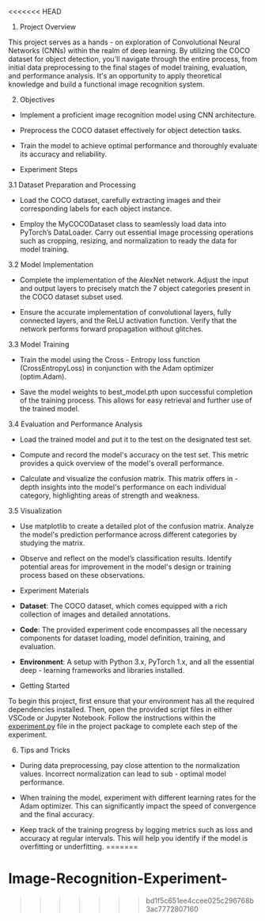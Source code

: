 <<<<<<< HEAD
1. Project Overview​

This project serves as a hands - on exploration of Convolutional Neural Networks (CNNs) within the realm of deep learning. By utilizing the COCO dataset for object detection, you'll navigate through the entire process, from initial data preprocessing to the final stages of model training, evaluation, and performance analysis. It's an opportunity to apply theoretical knowledge and build a functional image recognition system.

2. Objectives​

- Implement a proficient image recognition model using CNN architecture.

- Preprocess the COCO dataset effectively for object detection tasks.

- Train the model to achieve optimal performance and thoroughly evaluate its accuracy and reliability.
- Experiment Steps​

3.1 Dataset Preparation and Processing

- Load the COCO dataset, carefully extracting images and their corresponding labels for each object instance.

- Employ the MyCOCODataset class to seamlessly load data into PyTorch’s DataLoader. Carry out essential image processing operations such as cropping, resizing, and normalization to ready the data for model training.

3.2 Model Implementation

- Complete the implementation of the AlexNet network. Adjust the input and output layers to precisely match the 7 object categories present in the COCO dataset subset used.

- Ensure the accurate implementation of convolutional layers, fully connected layers, and the ReLU activation function. Verify that the network performs forward propagation without glitches.

3.3 Model Training

- Train the model using the Cross - Entropy loss function (CrossEntropyLoss) in conjunction with the Adam optimizer (optim.Adam).

- Save the model weights to best_model.pth upon successful completion of the training process. This allows for easy retrieval and further use of the trained model.

3.4 Evaluation and Performance Analysis

- Load the trained model and put it to the test on the designated test set.

- Compute and record the model's accuracy on the test set. This metric provides a quick overview of the model's overall performance.

- Calculate and visualize the confusion matrix. This matrix offers in - depth insights into the model's performance on each individual category, highlighting areas of strength and weakness.

3.5 Visualization

- Use matplotlib to create a detailed plot of the confusion matrix. Analyze the model's prediction performance across different categories by studying the matrix.

- Observe and reflect on the model’s classification results. Identify potential areas for improvement in the model's design or training process based on these observations.
- Experiment Materials​

- **Dataset**: The COCO dataset, which comes equipped with a rich collection of images and detailed annotations.

- **Code**: The provided experiment code encompasses all the necessary components for dataset loading, model definition, training, and evaluation.

- **Environment**: A setup with Python 3.x, PyTorch 1.x, and all the essential deep - learning frameworks and libraries installed.
- Getting Started​

To begin this project, first ensure that your environment has all the required dependencies installed. Then, open the provided script files in either VSCode or Jupyter Notebook. Follow the instructions within the [experiment.py](http://experiment.py/) file in the project package to complete each step of the experiment.

6. Tips and Tricks​

- During data preprocessing, pay close attention to the normalization values. Incorrect normalization can lead to sub - optimal model performance.

- When training the model, experiment with different learning rates for the Adam optimizer. This can significantly impact the speed of convergence and the final accuracy.

- Keep track of the training progress by logging metrics such as loss and accuracy at regular intervals. This will help you identify if the model is overfitting or underfitting.
=======
# Image-Recognition-Experiment-
>>>>>>> bd1f5c651ee4ccee025c296768b3ac7772807160
